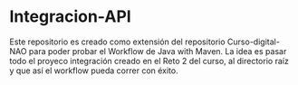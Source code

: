 # Integracion-API
Este repositorio es creado como extensión del repositorio Curso-digital-NAO para poder probar el Workflow de Java with Maven. La idea es pasar todo el proyeco integración creado en el Reto 2 del curso, al directorio raíz y que así el workflow pueda correr con éxito.
